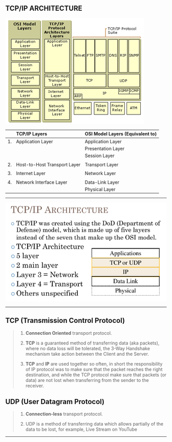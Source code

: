 ## TCP/IP ARCHITECTURE
![Difference Between OSI and TCP/IP  Layers](./img/TTP3121-Lec1-TCP&IP-Architecture1.jpg)

|    | TCP/IP Layers                | OSI Model Layers (Equivalent to) |
| -- | :-----                       | :-----                           |
| 1. | Application Layer            | Application Layer                |
|    |                              | Presentation Layer               |
|    |                              | Session Layer                    |
|    |                              |                                  |
| 2. | Host-to-Host Transport Layer | Transport Layer                  |
|    |                              |                                  |
| 3. | Internet Layer               | Network Layer                    |
|    |                              |                                  |
| 4. | Network Interface Layer      | Data-Link Layer                  | 
|    |                              | Physical Layer                   | 

---

![TCP/IP Layer](./img/TTP3121-Lec1-TCP&IP-Architecture.png)

---

## TCP (Transmission Control Protocol)
>1.  **Connection Oriented** transport protocol.
>
>2. **TCP** is a guaranteed method of transferring data (aka packets), where no data loss will be tolerated, the 3-Way Handshake mechanism take action between the Client and the Server.
>
>3.  **TCP** and **IP** are used together so often, in short the responsibility of IP protocol was to make sure that the packet reaches the right destination, and while the TCP protocol make sure that packets (or data) are not lost when transferring from the sender to the receiver.


## UDP (User Datagram Protocol)
>1. **Connection-less** transport protocol.
>
>2. UDP is a method of transferring data which allows partially of the data to be lost, for example,  Live Stream on YouTube

---


